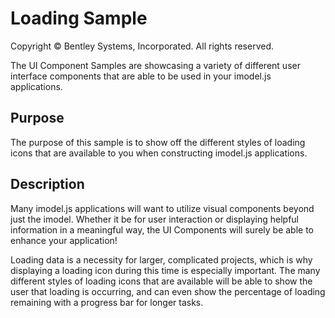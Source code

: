 # Loading Sample

Copyright © Bentley Systems, Incorporated. All rights reserved.

The UI Component Samples are showcasing a variety of different user interface components that are able to be used in your imodel.js applications.

## Purpose

The purpose of this sample is to show off the different styles of loading icons that are available to you when constructing imodel.js applications.

## Description

Many imodel.js applications will want to utilize visual components beyond just the imodel. Whether it be for user interaction or displaying helpful information in a meaningful way, the UI Components will surely be able to enhance your application!

Loading data is a necessity for larger, complicated projects, which is why displaying a loading icon during this time is especially important. The many different styles of loading icons that are available will be able to show the user that loading is occurring, and can even show the percentage of loading remaining with a progress bar for longer tasks.
